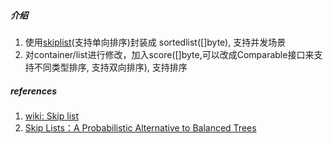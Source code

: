 ##### 介绍

1. 使用[skiplist](https://github.com/huandu/skiplist)(支持单向排序)封装成 sortedlist([]byte), 支持并发场景 
2. 对container/list进行修改，加入score([]byte,可以改成Comparable接口来支持不同类型排序, 支持双向排序), 支持排序

##### references

1. [wiki: Skip list](https://en.wikipedia.org/wiki/Skip_list)
1. [Skip Lists：A Probabilistic Alternative to Balanced Trees](https://15721.courses.cs.cmu.edu/spring2018/papers/08-oltpindexes1/pugh-skiplists-cacm1990.pdf)


